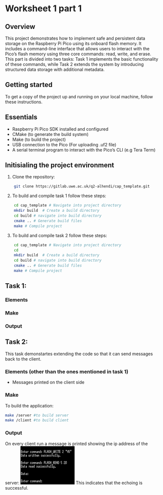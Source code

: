 # Worksheet 1 part 1

## Overview
This project demonstrates how to implement safe and persistent data storage on the Raspberry Pi Pico using its onboard flash memory. It includes a command-line interface that allows users to interact with the Pico’s flash memory using three core commands: read, write, and erase. This part is divided into two tasks: Task 1 implements the basic functionality of these commands, while Task 2 extends the system by introducing structured data storage with additional metadata.

## Getting started
To get a copy of the project up and running on your local machine, follow these instructions.

## Essentials
* Raspberry Pi Pico SDK installed and configured
* CMake (to generate the build system)
* Make (to build the project)
* USB connection to the Pico (For uploading .uf2 file)
* A serial terminal program to interact with the Pico’s CLI (e.g Tera Term)


## Initisialing the project environment
1. Clone the repository:
~~~bash
    git clone https://gitlab.uwe.ac.uk/q2-alhendi/cap_template.git
~~~
2. To build and compile task 1 follow these steps:
~~~bash
    cd cap_template # Navigate into project directory
    mkdir build  # Create a build directory     
    cd build # navigate into build directory
    cmake .. # Generate build files 
    make # Compile project
~~~
3. To build and compile task 2 follow these steps:
~~~bash
    cd cap_template # Navigate into project directory
    cd 
    mkdir build  # Create a build directory     
    cd build # navigate into build directory
    cmake .. # Generate build files 
    make # Compile project
~~~
## Task 1: 

### Elements 

### Make 

### Output 

## Task 2:
This task demonstartes extending the code so that it can send messages back to the client. 
### Elements (other than the ones mentioned in task 1)
* Messages printed on the client side 
### Make
To build the application:
~~~bash
make /server #to build server
make /client #to build client
~~~
### Output
On every client run a message is printed showing the ip address of the server:
![alt text](image-4.png)
This indicates that the echoing is successful.
